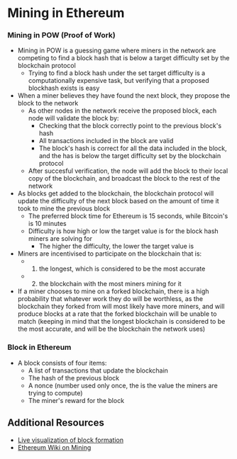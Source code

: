 # Mining in Ethereum

### Mining in POW (Proof of Work)

- Mining in POW is a guessing game where miners in the network are competing to find a block hash that is below a target difficulty set by the blockchain protocol
  - Trying to find a block hash under the set target difficulty is a computationally expensive task, but verifying that a proposed blockhash exists is easy
- When a miner believes they have found the next block, they propose the block to the network
  - As other nodes in the network receive the proposed block, each node will validate the block by:
    - Checking that the block correctly point to the previous block's hash
    - All transactions included in the block are valid
    - The block's hash is correct for all the data included in the block, and the has is below the target difficulty set by the blockchain protocol
  - After succesful verification, the node will add the block to their local copy of the blockchain, and broadcast the block to the rest of the network
- As blocks get added to the blockchain, the blockchain protocol will update the difficulty of the next block based on the amount of time it took to mine the previous block
  - The preferred block time for Ethereum is 15 seconds, while Bitcoin's is 10 minutes
  - Difficulty is how high or low the target value is for the block hash miners are solving for
    - The higher the difficulty, the lower the target value is
- Miners are incentivised to participate on the blockchain that is:
  - 1. the longest, which is considered to be the most accurate
  - 2. the blockchain with the most miners mining for it
- If a miner chooses to mine on a forked blockchain, there is a high probability that whatever work they do will be worthless, as the blockchain they forked from will most likely have more miners, and will produce blocks at a rate that the forked blockchain will be unable to match (keeping in mind that the longest blockchain is considered to be the most accurate, and will be the blockchain the network uses)

### Block in Ethereum

- A block consists of four items:
  - A list of transactions that update the blockchain
  - The hash of the previous block
  - A nonce (number used only once, the is the value the miners are trying to compute)
  - The miner's reward for the block

## Additional Resources

  - [Live visualization of block formation](http://ethviewer.live/)
  - [Ethereum Wiki on Mining](https://github.com/ethereum/wiki/wiki/Mining)